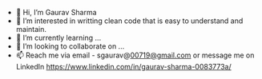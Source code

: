 - 👋 Hi, I’m Gaurav Sharma
- 👀 I’m interested in writting clean code that is easy to understand and maintain. 
- 🌱 I’m currently learning ...
- 💞️ I’m looking to collaborate on ...
- 📫 Reach me via email - sgaurav@00719@gmail.com or message me on LinkedIn https://www.linkedin.com/in/gaurav-sharma-0083773a/

<!---
sgaurav00719/sgaurav00719 is a ✨ special ✨ repository because its `README.md` (this file) appears on your GitHub profile.
You can click the Preview link to take a look at your changes.
--->
